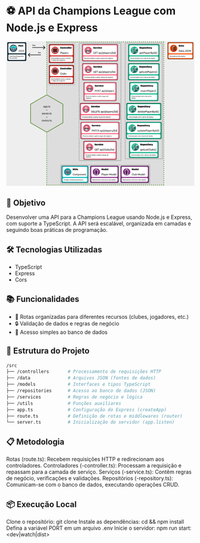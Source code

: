# ⚽ API da Champions League com Node.js e Express

![API](./API-Layers.png)

## 🚀 Objetivo

Desenvolver uma API para a Champions League usando Node.js e Express, com suporte a TypeScript. A API será escalável, organizada em camadas e seguindo boas práticas de programação.

## 🛠 Tecnologias Utilizadas

- TypeScript
- Express
- Cors

## 📚 Funcionalidades

- 📃 Rotas organizadas para diferentes recursos (clubes, jogadores, etc.)
- 🔒 Validação de dados e regras de negócio
- 💾 Acesso simples ao banco de dados

## 🚧 Estrutura do Projeto

```bash
/src
├── /controllers       # Processamento de requisições HTTP
├── /data              # Arquivos JSON (fontes de dados)
├── /models            # Interfaces e tipos TypeScript
├── /repositories      # Acesso ao banco de dados (JSON)
├── /services          # Regras de negócio e lógica
├── /utils             # Funções auxiliares
├── app.ts             # Configuração do Express (createApp)
├── route.ts           # Definição de rotas e middlewares (router)
└── server.ts          # Inicialização do servidor (app.listen)
```

## 📋 Metodologia

Rotas (route.ts): Recebem requisições HTTP e redirecionam aos controladores.
Controladores (-controller.ts): Processam a requisição e repassam para a camada de serviço.
Serviços (-service.ts): Contêm regras de negócio, verificações e validações.
Repositórios (-repository.ts): Comunicam-se com o banco de dados, executando operações CRUD.

## 📦 Execução Local

Clone o repositório: git clone <URL>
Instale as dependências: cd <repo> && npm install
Defina a variável PORT em um arquivo .env
Inicie o servidor: npm run start:<dev|watch|dist>
